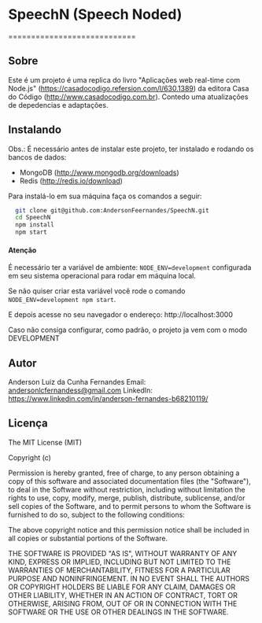 # SpeechN (Speech Noded)
============================
## Sobre
Este é um projeto é uma replica do livro "Aplicações web real-time com Node.js" (https://casadocodigo.refersion.com/l/630.1389) da editora Casa do Código (http://www.casadocodigo.com.br). Contedo uma atualizações de depedencias e adaptações.

## Instalando

Obs.: É necessário antes de instalar este projeto, ter instalado e rodando os bancos de dados: 
* MongoDB (http://www.mongodb.org/downloads)
* Redis (http://redis.io/download)

Para instalá-lo em sua máquina faça os comandos a seguir:

``` bash
  git clone git@github.com:AndersonFeernandes/SpeechN.git
  cd SpeechN
  npm install
  npm start
```

#### Atenção

É necessário ter a variável de ambiente: `NODE_ENV=development` configurada em seu sistema operacional para rodar em máquina local.

Se não quiser criar esta variável você rode o comando `NODE_ENV=development npm start`.

E depois acesse no seu navegador o endereço: http://localhost:3000

Caso não consiga configurar, como padrão, o projeto ja vem com o modo DEVELOPMENT

## Autor
Anderson Luiz da Cunha Fernandes
Email: <andersonlcfernandess@gmail.com>
LinkedIn: <https://www.linkedin.com/in/anderson-fernandes-b68210119/>

## Licença

The MIT License (MIT)

Copyright (c)

Permission is hereby granted, free of charge, to any person obtaining a copy
of this software and associated documentation files (the "Software"), to deal
in the Software without restriction, including without limitation the rights
to use, copy, modify, merge, publish, distribute, sublicense, and/or sell
copies of the Software, and to permit persons to whom the Software is
furnished to do so, subject to the following conditions:

The above copyright notice and this permission notice shall be included in
all copies or substantial portions of the Software.

THE SOFTWARE IS PROVIDED "AS IS", WITHOUT WARRANTY OF ANY KIND, EXPRESS OR
IMPLIED, INCLUDING BUT NOT LIMITED TO THE WARRANTIES OF MERCHANTABILITY,
FITNESS FOR A PARTICULAR PURPOSE AND NONINFRINGEMENT. IN NO EVENT SHALL THE
AUTHORS OR COPYRIGHT HOLDERS BE LIABLE FOR ANY CLAIM, DAMAGES OR OTHER
LIABILITY, WHETHER IN AN ACTION OF CONTRACT, TORT OR OTHERWISE, ARISING FROM,
OUT OF OR IN CONNECTION WITH THE SOFTWARE OR THE USE OR OTHER DEALINGS IN
THE SOFTWARE.